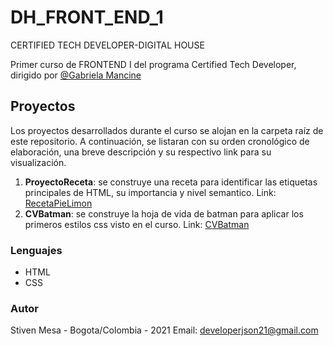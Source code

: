 # DH_FRONT_END_1
CERTIFIED TECH DEVELOPER-DIGITAL HOUSE

Primer curso de FRONTEND I del programa Certified Tech Developer, dirigido por [@Gabriela Mancine](https://github.com/gabimancini)

## Proyectos

Los proyectos desarrollados durante el curso se alojan en la carpeta raíz de este repositorio. A continuación, se listaran con su orden cronológico de elaboración, una breve descripción y su respectivo link para su visualización.
 1. **ProyectoReceta**: se construye una receta para identificar las etiquetas principales de HTML, su importancia y nivel semantico. Link: [RecetaPieLimon](https://developerjson21.github.io/DH_FRONT_END_1/Receta_Pie_Limon/) 
 2. **CVBatman**: se construye la hoja de vida de batman para aplicar los primeros estilos css visto en el curso. Link: [CVBatman](https://developerjson21.github.io/DH_FRONT_END_1/CVBatman/)

### Lenguajes
 - HTML
 - CSS

### Autor
Stiven Mesa - Bogota/Colombia - 2021
Email: developerjson21@gmail.com


